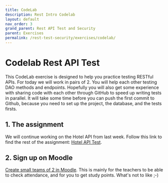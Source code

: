```yaml
---
title: CodeLab
description: Rest Intro Codelab
layout: default
nav_order: 3
grand_parent: Rest API Test and Security
parent: Exercises
permalink: /rest-test-security/exercises/codelab/
---
```


# Codelab Rest API Test

This CodeLab exercise is designed to help you practice testing RESTful APIs. For today we will work in pairs of 2. You will help each other testing DAO methods and endpoints. Hopefully you will also get some experience with sharing code with each other through GitHub to speed up writing tests in parallel. It will take some time before you can push the first commit to Github, because you need to set up the project, the database, and the tests firsts.

## 1. The assignment

We will continue working on the Hotel API from last week. Follow this link to find the rest of the assignment: [Hotel API Test](./hotel_test.md).

## 2. Sign up on Moodle

[Create small teams of 2 in Moodle](https://cphbusiness.mrooms.net/mod/choicegroup/view.php?id=734503).
This is mainly for the teachers to be able to check attendance, and for you to get study points. What's not to like ;-)
